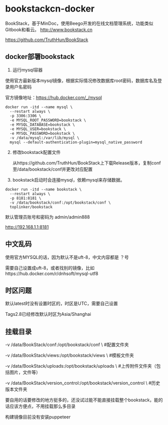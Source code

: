 # bookstackcn-docker

BookStack，基于MinDoc，使用Beego开发的在线文档管理系统，功能类似Gitbook和看云。 http://www.bookstack.cn

https://github.com/TruthHun/BookStack

## docker部署bookstack

1. 运行mysql容器

使用官方最新版本mysql镜像，根据实际情况修改数据库root密码，数据库名及登录用户名密码

官方镜像地址：https://hub.docker.com/_/mysql

```
docker run -itd --name mysql \
  --restart always \
  -p 3306:3306 \
  -e MYSQL_ROOT_PASSWORD=bookstack \
  -e MYSQL_DATABASE=bookstack \
  -e MYSQL_USER=bookstack \
  -e MYSQL_PASSWORD=bookstack \
  -v /data/mysql:/var/lib/mysql \
  mysql --default-authentication-plugin=mysql_native_password
```

2. 修改bookstack配置文件

   从https://github.com/TruthHun/BookStack上下载Release版本，复制conf至/data/bookstack/conf并更改对应配置

3. bookstack启动时会连接mysql，依赖mysql来存储数据。
```
docker run -itd --name bookstack \
  --restart always \
  -p 8181:8181 \
  -v /data/bookstack/conf:/opt/bookstack/conf \
  toplinker/bookstack
```

默认管理员账号和密码为 admin/admin888

http://192.168.1.1:8181

## 中文乱码

使用官方MYSQL的话，因为默认不是uft-8，中文内容都是 ？号

需要自己设置成uft-8，或者找别的镜像，比如https://hub.docker.com/r/dnhsoft/mysql-utf8

## 时区问题

默认latest时没有设置时区的，时区是UTC，需要自己设置

Tags2.8已经修改默认时区为Asia/Shanghai

## 挂载目录
  -v /data/BookStack/conf:/opt/bookstack/conf \ #配置文件夹

  -v /data/BookStack/views:/opt/bookstack/views \ #模板文件夹

  -v /data/BookStack/uploads:/opt/bookstack/uploads \ #上传附件文件夹（包括图片，文件等）

  -v /data/BookStack/version_control:/opt/bookstack/version_control \ #历史版本文件夹

要自用的话要修改的地方挺多的，还没试过能不能直接挂载整个bookstack，能的话应该方便点，不用挂载那么多目录

构建镜像目前没有安装puppeteer
